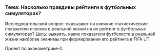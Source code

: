 ### Тема: Насколько правдивы рейтинги в футбольных симуляторах?

Исследовательский вопрос: оказывают ли влияние статистические показатели игроков в реальной жизни на их рейтинг в футбольных симуляторах?
Цель: выявить, какие показатели футболиста в реальной жизни наиболее значимы при формировании его рейтинга в FIFA UT


Проект по эконометрике-2.
